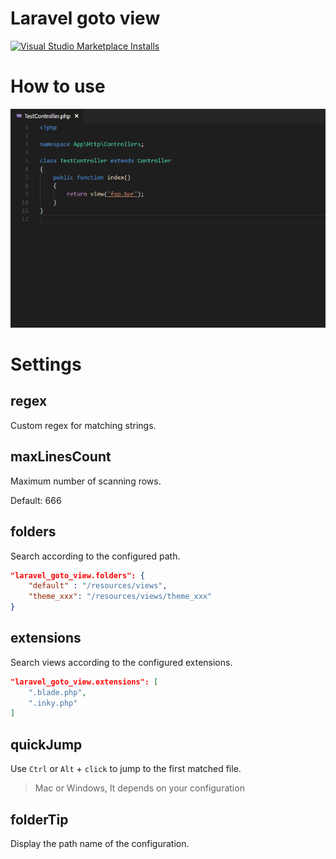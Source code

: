 # Laravel goto view

[![Visual Studio Marketplace Installs](https://img.shields.io/visual-studio-marketplace/i/codingyu.laravel-goto-view)](https://marketplace.visualstudio.com/items?itemName=codingyu.laravel-goto-view)


# How to use

![How to use](images/use.gif)

# Settings

## regex

Custom regex for matching strings.

## maxLinesCount

Maximum number of scanning rows.

Default: 666

## folders

Search according to the configured path.

```json
"laravel_goto_view.folders": {
    "default" : "/resources/views",
    "theme_xxx": "/resources/views/theme_xxx"
}
```

## extensions

Search views according to the configured extensions.

```json
"laravel_goto_view.extensions": [
    ".blade.php",
    ".inky.php"
]
```

## quickJump

Use `Ctrl` or `Alt` + `click` to jump to the first matched file.

> Mac or Windows, It depends on your configuration

## folderTip

Display the path name of the configuration.
